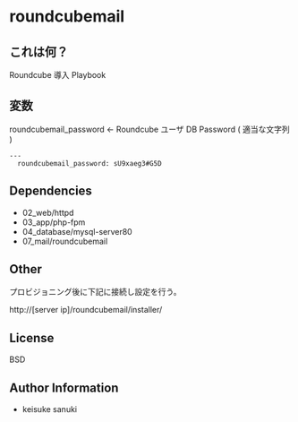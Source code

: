 roundcubemail
=========

## これは何？

Roundcube 導入 Playbook

## 変数

roundcubemail_password ← Roundcube ユーザ DB Password ( 適当な文字列 )  


```
---
  roundcubemail_password: sU9xaeg3#G5D
```


Dependencies
-------

- 02_web/httpd
- 03_app/php-fpm
- 04_database/mysql-server80
- 07_mail/roundcubemail

Other
-------
プロビジョニング後に下記に接続し設定を行う。  

http://[server ip]/roundcubemail/installer/

License
-------

BSD

Author Information
------------------

- keisuke sanuki 
